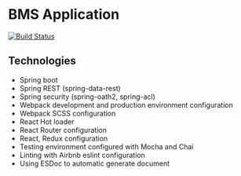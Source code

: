 # BMS Application
[![Build Status](https://api.travis-ci.org/thienan93/bms.svg?branch=master)](https://travis-ci.org/thienan93/bms)

## Technologies

- Spring boot
- Spring REST (spring-data-rest)
- Spring security (spring-oath2, spring-acl)
- Webpack development and production environment configuration
- Webpack SCSS configuration
- React Hot loader
- React Router configuration
- React, Redux configuration
- Testing environment configured with Mocha and Chai
- Linting with Airbnb eslint configuration
- Using ESDoc to automatic generate document
